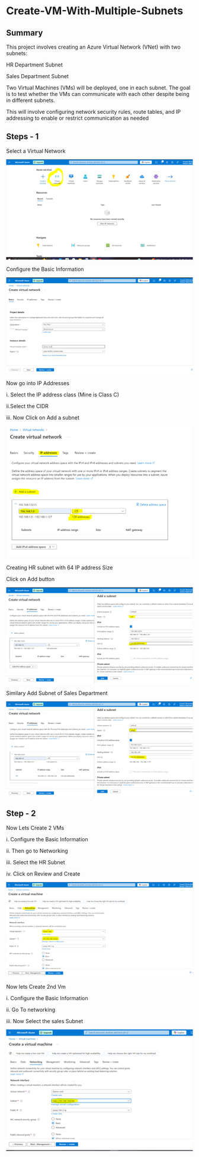 # Create-VM-With-Multiple-Subnets

## Summary

This project involves creating an Azure Virtual Network (VNet) with two subnets:

HR Department Subnet

Sales Department Subnet

Two Virtual Machines (VMs) will be deployed, one in each subnet. The goal is to test whether the VMs can communicate with each other despite being in different subnets.

This will involve configuring network security rules, route tables, and IP addressing to enable or restrict communication as needed

## Steps - 1 

Select a Virtual Network

![image alt](1.PNG)

Configure the Basic Information

![image alt](2.PNG)

Now go into IP Addresses

i. Select the IP address class (Mine is Class C)

ii.Select the CIDR

iii. Now Click on Add a subnet

![image alt](3.PNG)

Creating HR subnet with 64 IP address Size

Click on Add button 

![image alt](4.PNG)

Similary Add Subnet of Sales Department

![image alt](5.PNG)

## Step - 2

Now Lets Create 2 VMs

i. Configure the Basic Information

ii. Then go to Networking

iii. Select the HR Subnet

iv. Click on Review and Create

![image alt](6.PNG)

Now lets Create 2nd Vm

i. Configure the Basic Information

ii. Go To networking

iii. Now Select the sales Subnet

![image alt](7.PNG)

